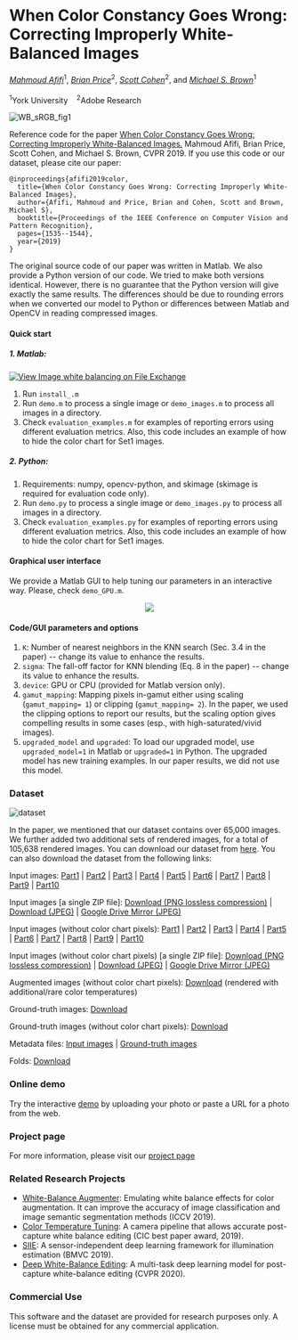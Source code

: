# When Color Constancy Goes Wrong: Correcting Improperly White-Balanced Images
*[Mahmoud Afifi](https://sites.google.com/view/mafifi)*<sup>1</sup>, *[Brian Price](https://www.brianpricephd.com/)*<sup>2</sup>, *[Scott Cohen](https://research.adobe.com/person/scott-cohen/)*<sup>2</sup>, and *[Michael S. Brown](http://www.cse.yorku.ca/~mbrown/)*<sup>1</sup>
<br></br><sup>1</sup>York University &nbsp;&nbsp; <sup>2</sup>Adobe Research

![WB_sRGB_fig1](https://user-images.githubusercontent.com/37669469/76103171-3d3bf600-5f9f-11ea-9267-db077e7ddb51.jpg)

Reference code for the paper [When Color Constancy Goes Wrong:
Correcting Improperly White-Balanced Images.](http://openaccess.thecvf.com/content_CVPR_2019/papers/Afifi_When_Color_Constancy_Goes_Wrong_Correcting_Improperly_White-Balanced_Images_CVPR_2019_paper.pdf) Mahmoud Afifi, Brian Price, Scott Cohen, and Michael S. Brown, CVPR 2019. If you use this code or our dataset, please cite our paper:
```
@inproceedings{afifi2019color,
  title={When Color Constancy Goes Wrong: Correcting Improperly White-Balanced Images},
  author={Afifi, Mahmoud and Price, Brian and Cohen, Scott and Brown, Michael S},
  booktitle={Proceedings of the IEEE Conference on Computer Vision and Pattern Recognition},
  pages={1535--1544},
  year={2019}
}
```

The original source code of our paper was written in Matlab. We also provide a Python version of our code. We tried to make both versions identical.
However, there is no guarantee that the Python version will give exactly the same results. 
The differences should be due to rounding errors when we converted our model to Python or differences between Matlab and OpenCV in reading compressed images.


#### Quick start

##### 1. Matlab:
[![View Image white balancing on File Exchange](https://www.mathworks.com/matlabcentral/images/matlab-file-exchange.svg)](https://www.mathworks.com/matlabcentral/fileexchange/73428-image-white-balancing)
1. Run `install_.m`
2. Run `demo.m` to process a single image or `demo_images.m` to process all images in a directory.
3. Check `evaluation_examples.m` for examples of reporting errors using different evaluation metrics. Also, this code includes an example of how to hide the color chart for Set1 images.

##### 2. Python:
1. Requirements: numpy, opencv-python, and skimage (skimage is required for evaluation code only).
2. Run `demo.py` to process a single image or `demo_images.py` to process all images in a directory.
3. Check `evaluation_examples.py` for examples of reporting errors using different evaluation metrics. Also, this code includes an example of how to hide the color chart for Set1 images.


#### Graphical user interface
We provide a Matlab GUI to help tuning our parameters in an interactive way. Please, check `demo_GPU.m`.
<p align="center">
  <img src="https://user-images.githubusercontent.com/37669469/76103283-6c526780-5f9f-11ea-9f2c-ad9d87d95fb7.gif">
</p>




#### Code/GUI parameters and options
1. `K`: Number of nearest neighbors in the KNN search (Sec. 3.4 in the paper) -- change its value to enhance the results.
2. `sigma`: The fall-off factor for KNN blending (Eq. 8 in the paper) -- change its value to enhance the results.
3. `device`: GPU or CPU (provided for Matlab version only).
4. `gamut_mapping`: Mapping pixels in-gamut either using scaling (`gamut_mapping= 1`) or clipping  (`gamut_mapping= 2`). In the paper, we used the clipping options to report our results, 
but the scaling option gives compelling results in some cases (esp., with high-saturated/vivid images). 
5. `upgraded_model` and `upgraded`: To load our upgraded model, use `upgraded_model=1` in Matlab or `upgraded=1` in Python. The upgraded model has new training examples. In our paper results, we did not use this model.

### Dataset

![dataset](https://user-images.githubusercontent.com/37669469/80766673-f3413d80-8b13-11ea-98f2-9dcebaa481d2.png)

In the paper, we mentioned that our dataset contains over 65,000 images. We further added two additional sets of rendered images, for a total of 105,638 rendered images. 
You can download our dataset from [here](http://cvil.eecs.yorku.ca/projects/public_html/sRGB_WB_correction/dataset.html). You can also download the dataset from the following links:

Input images: [Part1](https://ln2.sync.com/dl/df390d230/bcxms94b-fh7wiwb2-cjv22e95-ijqq8pry) | [Part2](https://ln2.sync.com/dl/a91b94bf0/frnsyykq-z3hhmjkj-adrxqj3h-v6v8637z/view/default/9967673500008) | [Part3](https://ln2.sync.com/dl/98719b4f0/i9zh42sd-7isdxqvh-rbrhgxbc-z7adicv4) | [Part4](https://ln2.sync.com/dl/07b36ff40/xrfe55mc-zjda4wp7-67jxgug4-7cjw5qda) | [Part5](https://ln2.sync.com/dl/7f8be8910/bwnahjub-ttystr9d-dnvu2wuj-gez7enha) | [Part6](https://ln2.sync.com/dl/a80481330/27zamddw-e6zezbpt-erqt5e3a-5x7we5uj) | [Part7](https://ln2.sync.com/dl/c647defb0/k824nusp-nb964z7f-xd6q79i7-v7j8w3z9) | [Part8](https://ln2.sync.com/dl/b0433ce80/4gbk7q9q-b96s62vi-qektmg5t-akqhueen) | [Part9](https://ln2.sync.com/dl/271048960/f2c4gr6m-9frsuuc7-g5r47tzh-4s8m55tk) | [Part10](https://ln2.sync.com/dl/21ce83f60/v36jwspj-e4mw2vtb-s6ifkgmv-jzc8mvya)

Input images [a single ZIP file]: [Download (PNG lossless compression)](https://ln2.sync.com/dl/21ce83f60/v36jwspj-e4mw2vtb-s6ifkgmv-jzc8mvya) | [Download (JPEG)](https://ln2.sync.com/dl/823095230/w94kcz2k-778ezdij-7xanis7k-67wtt6b7) | [Google Drive Mirror (JPEG)](https://drive.google.com/file/d/12UhutFIMgnm27Eo6zrieat_kwbneh8Lw/view?usp=sharing)

Input images (without color chart pixels): [Part1](https://ln2.sync.com/dl/bd8d95590/jnd4k56e-firy4vq7-8rdjucac-zfr8a47f/view/default/9967673050008) | [Part2](https://ln2.sync.com/dl/e99ba85e0/3t3wyk8n-u5c5cc7v-xr5yzh9x-wz69u97d) | [Part3](https://ln2.sync.com/dl/76cf59c80/hk7vazpq-g3tqrnt2-3ptcqw8y-fmwtdzzx) | [Part4](https://ln2.sync.com/dl/428149ef0/r5e6ahwr-ubhqugd6-bendw5ac-cdyvif99) | [Part5](https://ln2.sync.com/dl/5bc462790/y2nkwaue-z6jvs798-7gps6k8m-nhq7z89b) | [Part6](https://ln2.sync.com/dl/c659fee90/unka53m7-gxf2hmpw-ts3fqewc-9a7ekhf6) | [Part7](https://ln2.sync.com/dl/945b316e0/xzsq94w2-k4t4bfut-a7r2qh2d-y683fgk8) | [Part8](https://ln2.sync.com/dl/997b2b460/ig8rnuhc-e488k3y2-9j7iwva5-vv4siwp4) | [Part9](https://ln2.sync.com/dl/d69b8cb70/455f389w-jpzt2pm8-2f7pgdz8-g4dwqexm) | [Part10](https://ln2.sync.com/dl/c35a43450/gdrfdgz2-a34fjigz-5pwmgcth-2hw3ztvb)

Input images (without color chart pixels) [a single ZIP file]: [Download (PNG lossless compression)](https://ln2.sync.com/dl/c35a43450/gdrfdgz2-a34fjigz-5pwmgcth-2hw3ztvb) | [Download (JPEG)](https://ln2.sync.com/dl/69186ed90/vhk63ik9-mfun6pmz-y4nd4hqu-bnfrxv53) | [Google Drive Mirror (JPEG)](https://drive.google.com/file/d/1p8X-328dHw0KxkEgKfUHiDd-sV1e0kKV/view?usp=sharing)

Augmented images (without color chart pixels): [Download](https://ln2.sync.com/dl/fd890f450/qptvg83f-h5evnawu-62ksiv99-jjmtiwyv) (rendered with additional/rare color temperatures)

Ground-truth images: [Download](https://ln2.sync.com/dl/1f607c380/ypyw5z4p-q765pviu-rc8tzi2n-4pyyep8h)

Ground-truth images (without color chart pixels): [Download](https://ln2.sync.com/dl/afb9c68a0/kzbvche9-wfqfddjx-462f8xdv-pncntp8g/view/default/9967672880008)

Metadata files: [Input images](https://ln2.sync.com/dl/1ecab3360/e452ufey-6q23a2mn-bgnxu5x8-cu2hmj8f/view/default/9967672840008) | [Ground-truth images](https://ln2.sync.com/dl/e386982f0/9t49ej9n-db6bmkr9-gaactnii-kbyua7gn)

Folds: [Download](https://ln2.sync.com/dl/16e553bc0/s7eyufdq-h4i82udv-m4t3jp73-cc98jeze)


### Online demo
Try the interactive [demo](http://130.63.97.192/WB_for_srgb_rendered_images/demo.php) by uploading your photo or paste a URL for a photo from the web.


### Project page
For more information, please visit our [project page](http://cvil.eecs.yorku.ca/projects/public_html/sRGB_WB_correction/index.html)


### Related Research Projects
- [White-Balance Augmenter](https://github.com/mahmoudnafifi/WB_color_augmenter): Emulating white balance effects for color augmentation. It can improve the accuracy of image classification and image semantic segmentation methods (ICCV 2019).
 - [Color Temperature Tuning](https://github.com/mahmoudnafifi/ColorTempTuning): A camera pipeline that allows accurate post-capture white balance editing (CIC best paper award, 2019).
 - [SIIE](https://github.com/mahmoudnafifi/SIIE): A sensor-independent deep learning framework for illumination estimation (BMVC 2019).
 - [Deep White-Balance Editing](https://github.com/mahmoudnafifi/Deep_White_Balance): A multi-task deep learning model for post-capture white-balance editing (CVPR 2020).

### Commercial Use
This software and the dataset are provided for research purposes only. A license must be obtained for any commercial application.
